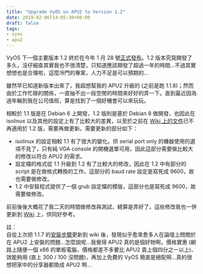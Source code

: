 ```yaml
---
title: "Upgrade VyOS on APU2 to Version 1.2"
date: 2019-02-06T14:05:30+08:00
draft: false
tags:
- vyos
- apu2
---
```


VyOS 下一個主要版本 1.2 終於在今年 1 月 28 號[正式發布][1]。1.2 版本究竟開發了多久，沒仔細查其實我也不很清楚，只知道應該開發了超過一年的時間…不過其實想想也是合理啦，這麼冷門的專案，人力不足是可以預期的…

雖然早已知道新版本出來了，我超想幫我的 APU2 升級的 (之前是跑 1.1.8)；然而由於工作忙碌的關係，一直抽不出一段空閒的時間來好好的弄一下。直到最近因為過年輪到我在公司值班，算是找到了一個好機會可以來玩玩。

相較於 1.1 版是在 Debian 6 上開發，1.2 版則是基於 Debian 8 做開發，也因此在 isolinux 以及其他的設定上有了比較大的差異，以至於之前在 [Wiki 上的文件][2]已不再適用於 1.2 版，需要再做更新。需要更新的部分如下：

* isolinux 的設定相較 1.1 有了很大的變化。供 serial port only 的機器使用的選項不見了，只有純 VGA console
  的開機選單可用，因此這部分需要做比較大的修改以符合 APU2 的需求。
* 設定檔的格式從 1.1 升級到 1.2 有了比較大的修改，因此在 1.2 中有部分的 script
  是在做格式轉換的工作。這部分的 baud rate 設定是寫死成 9600，故也需要做修改。
* 1.2 中安裝程式提供了一個 grub 設定檔的模版，這部分也是寫死成 9600，故需要做修改。

前前後後大概花了我二天的時間做修改與測試，總算是弄好了。這些修改我也一併更新到 [Wiki][3] 上，供同好參考。

註：<br/>
自從上次把 1.1.7 的[安裝步驟][4]更新到 wiki 後，發現似乎愈來愈多人在論壇上問關於在 APU2
上安裝的問題…怎麼說呢…我覺得 APU2 真的是個好物啊，價格實惠 (網路上隨便一個 x86 的單板電腦，價格都差不多要比
APU2 貴上個四分之一以上)、效能夠用 (直上 300 / 100 沒問題)，再加上免費的 VyOS
簡直是絕配啊…真的很想把家中的分享器都換成 APU2 啊…

[1]: https://blog.vyos.io/vyos-1.2-crux-released
[2]: https://wiki.vyos.net/wiki/PC_Engines#Installation_for_Version_1.1.7
[3]: https://wiki.vyos.net/wiki/PC_Engines#Installation_for_Version_1.2.x
[4]: ../vyos-on-apu2
